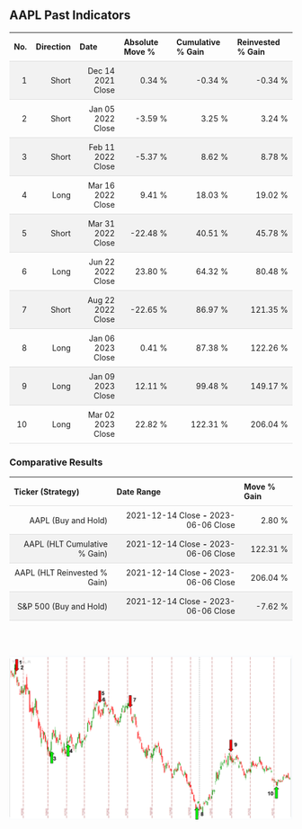 
<style>
.hits {
            border-collapse: collapse;
            width: 100%;
        }
        .hits th, td {
            padding: 8px;
            border-bottom: 1px solid #ddd;
        }
        
        .hits td {text-align: right;}
        .hits th {text-align: left;}
        
        .hits tr:nth-child(even) {
            background-color: #f2f2f2;
        }
        
        .chartCol {
            width: 50%;
            float: left;
            padding: 20px;
        }  
</style>
    
<br>

## AAPL Past Indicators

<table class="hits">
    <tr>
        <th>No.</th>
        <th>Direction</th>
        <th>Date</th>
        <th>Absolute Move %</th>
        <th>Cumulative % Gain</th>
        <th>Reinvested % Gain</th>
      </tr>
    <tr>
        <td>1</td>
        <td>Short</td>
        <td>Dec 14 2021 Close</td>
        <td>0.34 %</td>
        <td>-0.34 %</td>
        <td>-0.34 %</td>
    </tr>
    <tr>
        <td>2</td>
        <td>Short</td>
        <td>Jan 05 2022 Close</td>
        <td>-3.59 %</td>
        <td>3.25 %</td>
        <td>3.24 %</td>
    </tr>
    <tr>
        <td>3</td>
        <td>Short</td>
        <td>Feb 11 2022 Close</td>
        <td>-5.37 %</td>
        <td>8.62 %</td>
        <td>8.78 %</td>
    </tr>
    <tr>
        <td>4</td>
        <td>Long</td>
        <td>Mar 16 2022 Close</td>
        <td>9.41 %</td>
        <td>18.03 %</td>
        <td>19.02 %</td>
    </tr>
    <tr>
        <td>5</td>
        <td>Short</td>
        <td>Mar 31 2022 Close</td>
        <td>-22.48 %</td>
        <td>40.51 %</td>
        <td>45.78 %</td>
    </tr>
    <tr>
        <td>6</td>
        <td>Long</td>
        <td>Jun 22 2022 Close</td>
        <td>23.80 %</td>
        <td>64.32 %</td>
        <td>80.48 %</td>
    </tr>
    <tr>
        <td>7</td>
        <td>Short</td>
        <td>Aug 22 2022 Close</td>
        <td>-22.65 %</td>
        <td>86.97 %</td>
        <td>121.35 %</td>
    </tr>
    <tr>
        <td>8</td>
        <td>Long</td>
        <td>Jan 06 2023 Close</td>
        <td>0.41 %</td>
        <td>87.38 %</td>
        <td>122.26 %</td>
    </tr>
    <tr>
        <td>9</td>
        <td>Long</td>
        <td>Jan 09 2023 Close</td>
        <td>12.11 %</td>
        <td>99.48 %</td>
        <td>149.17 %</td>
    </tr>
    <tr>
        <td>10</td>
        <td>Long</td>
        <td>Mar 02 2023 Close</td>
        <td>22.82 %</td>
        <td>122.31 %</td>
        <td>206.04 %</td>
    </tr>
    
</table>

### Comparative Results

<table class="hits">
    <thead>
        <th>Ticker (Strategy)</th>
        <th>Date Range</th>
        <th>Move % Gain</th>
    </thead>
    <tbody>
        <tr>
            <td>AAPL (Buy and Hold)</td>
            <td>2021-12-14 Close <b>-</b> 2023-06-06 Close</td>
            <td>2.80 %</td>
        </tr>
        <tr>
            <td>AAPL (HLT Cumulative % Gain)</td>
            <td>2021-12-14 Close <b>-</b> 2023-06-06 Close</td>
            <td>122.31 %</td>
        </tr>
        <tr>
            <td>AAPL (HLT Reinvested % Gain)</td>
            <td>2021-12-14 Close <b>-</b> 2023-06-06 Close</td>
            <td>206.04 %</td>
        </tr>
        <tr>
            <td>S&P 500 (Buy and Hold)</td>
            <td>2021-12-14 Close <b>-</b> 2023-06-06 Close</td>
            <td>-7.62 %</td>
        </tr>
    </tbody>
</table>
<br>
<br>

![Plot](charts/TSLAstatic.png)